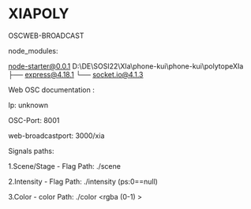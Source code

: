 # XIAPOLY
OSCWEB-BROADCAST

node_modules:
 
 
 node-starter@0.0.1 D:\DE\SOSI22\XIa\phone-kui\phone-kui\polytopeXIa
├── express@4.18.1
└── socket.io@4.1.3

Web OSC documentation :

Ip: unknown

OSC-Port: 8001

web-broadcastport: 3000/xia



Signals paths:

1.Scene/Stage - Flag
    Path: ./scene <int>

2.Intensity - Flag
    Path: ./intensity <float>  (ps:0==null)

3.Color - color
    Path: ./color <rgba (0-1) >
    
    
